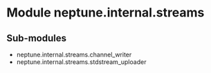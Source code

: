 Module neptune.internal.streams
===============================

Sub-modules
-----------
* neptune.internal.streams.channel_writer
* neptune.internal.streams.stdstream_uploader